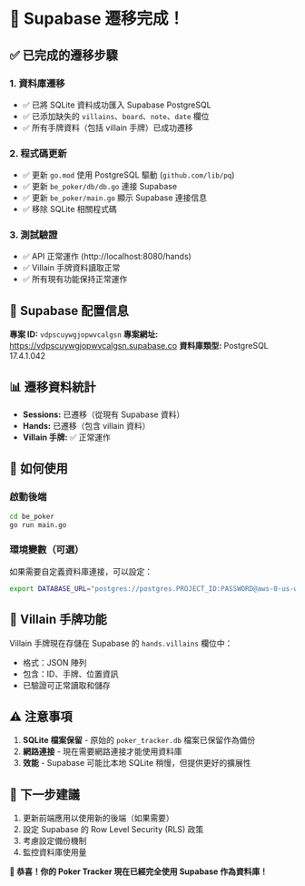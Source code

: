 # 🎉 Supabase 遷移完成！

## ✅ 已完成的遷移步驟

### 1. 資料庫遷移
- ✅ 已將 SQLite 資料成功匯入 Supabase PostgreSQL
- ✅ 已添加缺失的 `villains`、`board`、`note`、`date` 欄位
- ✅ 所有手牌資料（包括 villain 手牌）已成功遷移

### 2. 程式碼更新
- ✅ 更新 `go.mod` 使用 PostgreSQL 驅動 (`github.com/lib/pq`)
- ✅ 更新 `be_poker/db/db.go` 連接 Supabase
- ✅ 更新 `be_poker/main.go` 顯示 Supabase 連接信息
- ✅ 移除 SQLite 相關程式碼

### 3. 測試驗證
- ✅ API 正常運作 (http://localhost:8080/hands)
- ✅ Villain 手牌資料讀取正常
- ✅ 所有現有功能保持正常運作

## 🔧 Supabase 配置信息

**專案 ID:** `vdpscuywgjopwvcalgsn`
**專案網址:** https://vdpscuywgjopwvcalgsn.supabase.co
**資料庫類型:** PostgreSQL 17.4.1.042

## 📊 遷移資料統計

- **Sessions:** 已遷移（從現有 Supabase 資料）
- **Hands:** 已遷移（包含 villain 資料）
- **Villain 手牌:** ✅ 正常運作

## 🚀 如何使用

### 啟動後端
```bash
cd be_poker
go run main.go
```

### 環境變數（可選）
如果需要自定義資料庫連接，可以設定：
```bash
export DATABASE_URL="postgres://postgres.PROJECT_ID:PASSWORD@aws-0-us-west-1.pooler.supabase.com:6543/postgres"
```

## 📝 Villain 手牌功能

Villain 手牌現在存儲在 Supabase 的 `hands.villains` 欄位中：
- 格式：JSON 陣列
- 包含：ID、手牌、位置資訊
- 已驗證可正常讀取和儲存

## ⚠️ 注意事項

1. **SQLite 檔案保留** - 原始的 `poker_tracker.db` 檔案已保留作為備份
2. **網路連接** - 現在需要網路連接才能使用資料庫
3. **效能** - Supabase 可能比本地 SQLite 稍慢，但提供更好的擴展性

## 🎯 下一步建議

1. 更新前端應用以使用新的後端（如果需要）
2. 設定 Supabase 的 Row Level Security (RLS) 政策
3. 考慮設定備份機制
4. 監控資料庫使用量

**🎉 恭喜！你的 Poker Tracker 現在已經完全使用 Supabase 作為資料庫！** 